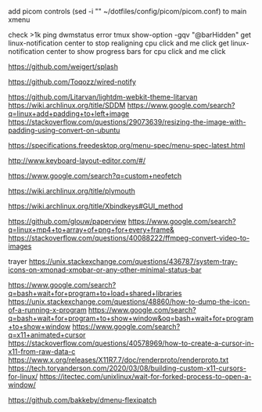 add picom controls (sed -i "" ~/dotfiles/config/picom/picom.conf) to main xmenu

check >1k ping dwmstatus error
tmux show-option -gqv "@barHidden"
get linux-notification center to stop realigning cpu click and me click
get linux-notification center to show progress bars for cpu click and me click

https://github.com/weigert/splash

https://github.com/Toqozz/wired-notify

https://github.com/Litarvan/lightdm-webkit-theme-litarvan
https://wiki.archlinux.org/title/SDDM
https://www.google.com/search?q=linux+add+padding+to+left+image
https://stackoverflow.com/questions/29073639/resizing-the-image-with-padding-using-convert-on-ubuntu

https://specifications.freedesktop.org/menu-spec/menu-spec-latest.html

http://www.keyboard-layout-editor.com/#/

https://www.google.com/search?q=custom+neofetch

https://wiki.archlinux.org/title/plymouth

https://wiki.archlinux.org/title/Xbindkeys#GUI_method

https://github.com/glouw/paperview
https://www.google.com/search?q=linux+mp4+to+array+of+png+for+every+frame&
https://stackoverflow.com/questions/40088222/ffmpeg-convert-video-to-images

trayer
https://unix.stackexchange.com/questions/436787/system-tray-icons-on-xmonad-xmobar-or-any-other-minimal-status-bar

https://www.google.com/search?q=bash+wait+for+program+to+load+shared+libraries
https://unix.stackexchange.com/questions/48860/how-to-dump-the-icon-of-a-running-x-program
https://www.google.com/search?q=bash+wait+for+program+to+show+window&oq=bash+wait+for+program+to+show+window
https://www.google.com/search?q=x11+animated+cursor
https://stackoverflow.com/questions/40578969/how-to-create-a-cursor-in-x11-from-raw-data-c
https://www.x.org/releases/X11R7.7/doc/renderproto/renderproto.txt
https://tech.toryanderson.com/2020/03/08/building-custom-x11-cursors-for-linux/
https://itectec.com/unixlinux/wait-for-forked-process-to-open-a-window/

https://github.com/bakkeby/dmenu-flexipatch

